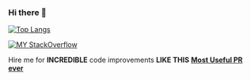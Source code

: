 ### Hi there 👋

[![Top Langs](https://github-readme-stats.vercel.app/api/top-langs/?username=ebriussenex&layout=compact&theme=dark)](https://github.com/anuraghazra/github-readme-stats)

[![MY StackOverflow](https://github-readme-stackoverflow.vercel.app/?userID=10431631&layout=compact&theme=dark)](https://stackoverflow.com/users/10431631/athsoatle)


Hire me for **INCREDIBLE** code improvements **LIKE THIS**
[**Most Useful PR ever**](https://github.com/rust-lang/rust/pull/92469/commits/0d55bd11009686dba662b0f4e697183691e7b308)

